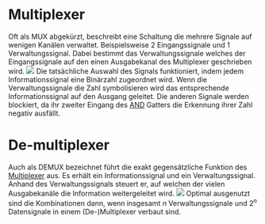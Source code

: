 # Multiplexer
Oft als MUX abgekürzt, beschreibt eine Schaltung die mehrere Signale auf wenigen Kanälen verwaltet. Beispielsweise 2 Eingangssignale und 1 Verwaltungssignal. Dabei bestimmt das Verwaltungssignale welches der Eingangssignale auf den einen Ausgabekanal des Multiplexer geschrieben wird.
![](MUX.png)
Die tatsächliche Auswahl des Signals funktioniert, indem jedem Informationssignal eine Binärzahl zugeordnet wird. Wenn die Verwaltungssignale die Zahl symbolisieren wird das entsprechende Informationssignal auf den Ausgang geleitet. Die anderen Signale werden blockiert, da ihr zweiter Eingang des [AND](Boolsche%20Algebra.md#AND) Gatters die Erkennung ihrer Zahl negativ ausfällt.

# De-multiplexer
Auch als DEMUX bezeichnet führt die exakt gegensätzliche Funktion des [Multiplexer](#Multiplexer) aus. Es erhält ein Informationssignal und ein Verwaltungssignal. Anhand des Verwaltungssignals steuert er, auf welchen der vielen Ausgabekanäle die Information weitergeleitet wird.
![](DEMUX.png)
Optimal ausgenutzt sind die Kombinationen dann, wenn insgesamt $n$ Verwaltungssignale und $2^n$ Datensignale in einem (De-)Multiplexer verbaut sind.

